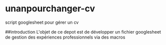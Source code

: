 # unanpourchanger-cv
script googlesheet pour gérer un cv

##introduction
L'objet de ce depot est de développer un fichier googlesheet de gestion des expériences professionnels via des macros
